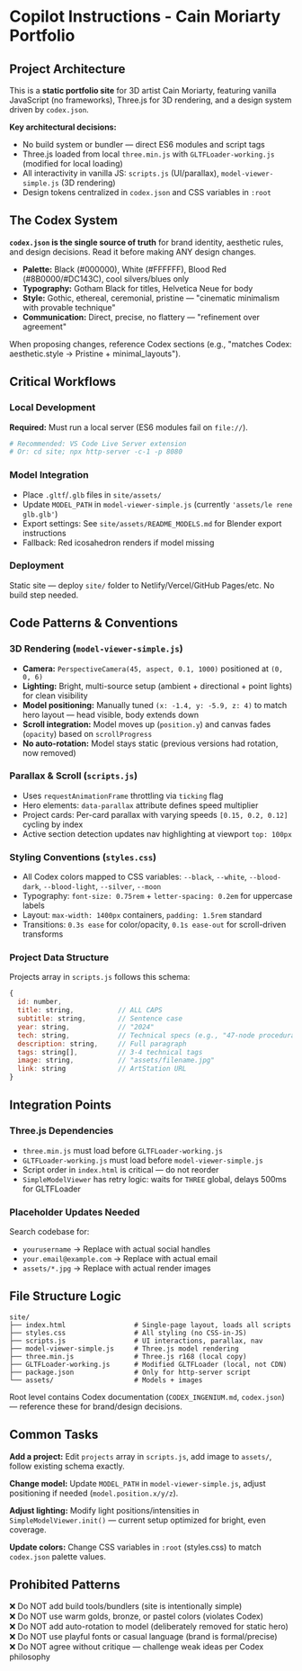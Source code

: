 # Copilot Instructions - Cain Moriarty Portfolio

## Project Architecture

This is a **static portfolio site** for 3D artist Cain Moriarty, featuring vanilla JavaScript (no frameworks), Three.js for 3D rendering, and a design system driven by `codex.json`.

**Key architectural decisions:**
- No build system or bundler — direct ES6 modules and script tags
- Three.js loaded from local `three.min.js` with `GLTFLoader-working.js` (modified for local loading)
- All interactivity in vanilla JS: `scripts.js` (UI/parallax), `model-viewer-simple.js` (3D rendering)
- Design tokens centralized in `codex.json` and CSS variables in `:root`

## The Codex System

**`codex.json` is the single source of truth** for brand identity, aesthetic rules, and design decisions. Read it before making ANY design changes.

- **Palette:** Black (#000000), White (#FFFFFF), Blood Red (#8B0000/#DC143C), cool silvers/blues only
- **Typography:** Gotham Black for titles, Helvetica Neue for body
- **Style:** Gothic, ethereal, ceremonial, pristine — "cinematic minimalism with provable technique"
- **Communication:** Direct, precise, no flattery — "refinement over agreement"

When proposing changes, reference Codex sections (e.g., "matches Codex: aesthetic.style → Pristine + minimal_layouts").

## Critical Workflows

### Local Development
**Required:** Must run a local server (ES6 modules fail on `file://`).

```powershell
# Recommended: VS Code Live Server extension
# Or: cd site; npx http-server -c-1 -p 8080
```

### Model Integration
- Place `.gltf`/`.glb` files in `site/assets/`
- Update `MODEL_PATH` in `model-viewer-simple.js` (currently `'assets/le rene glb.glb'`)
- Export settings: See `site/assets/README_MODELS.md` for Blender export instructions
- Fallback: Red icosahedron renders if model missing

### Deployment
Static site — deploy `site/` folder to Netlify/Vercel/GitHub Pages/etc. No build step needed.

## Code Patterns & Conventions

### 3D Rendering (`model-viewer-simple.js`)
- **Camera:** `PerspectiveCamera(45, aspect, 0.1, 1000)` positioned at `(0, 0, 6)`
- **Lighting:** Bright, multi-source setup (ambient + directional + point lights) for clean visibility
- **Model positioning:** Manually tuned `(x: -1.4, y: -5.9, z: 4)` to match hero layout — head visible, body extends down
- **Scroll integration:** Model moves up (`position.y`) and canvas fades (`opacity`) based on `scrollProgress`
- **No auto-rotation:** Model stays static (previous versions had rotation, now removed)

### Parallax & Scroll (`scripts.js`)
- Uses `requestAnimationFrame` throttling via `ticking` flag
- Hero elements: `data-parallax` attribute defines speed multiplier
- Project cards: Per-card parallax with varying speeds `[0.15, 0.2, 0.12]` cycling by index
- Active section detection updates nav highlighting at viewport `top: 100px`

### Styling Conventions (`styles.css`)
- All Codex colors mapped to CSS variables: `--black`, `--white`, `--blood-dark`, `--blood-light`, `--silver`, `--moon`
- Typography: `font-size: 0.75rem` + `letter-spacing: 0.2em` for uppercase labels
- Layout: `max-width: 1400px` containers, `padding: 1.5rem` standard
- Transitions: `0.3s ease` for color/opacity, `0.1s ease-out` for scroll-driven transforms

### Project Data Structure
Projects array in `scripts.js` follows this schema:
```javascript
{
  id: number,
  title: string,           // ALL CAPS
  subtitle: string,        // Sentence case
  year: string,            // "2024"
  tech: string,            // Technical specs (e.g., "47-node procedural setup")
  description: string,     // Full paragraph
  tags: string[],          // 3-4 technical tags
  image: string,           // "assets/filename.jpg"
  link: string             // ArtStation URL
}
```

## Integration Points

### Three.js Dependencies
- `three.min.js` must load before `GLTFLoader-working.js`
- `GLTFLoader-working.js` must load before `model-viewer-simple.js`
- Script order in `index.html` is critical — do not reorder
- `SimpleModelViewer` has retry logic: waits for `THREE` global, delays 500ms for GLTFLoader

### Placeholder Updates Needed
Search codebase for:
- `yourusername` → Replace with actual social handles
- `your.email@example.com` → Replace with actual email
- `assets/*.jpg` → Replace with actual render images

## File Structure Logic

```
site/
├── index.html                 # Single-page layout, loads all scripts
├── styles.css                 # All styling (no CSS-in-JS)
├── scripts.js                 # UI interactions, parallax, nav
├── model-viewer-simple.js     # Three.js model rendering
├── three.min.js               # Three.js r168 (local copy)
├── GLTFLoader-working.js      # Modified GLTFLoader (local, not CDN)
├── package.json               # Only for http-server script
└── assets/                    # Models + images
```

Root level contains Codex documentation (`CODEX_INGENIUM.md`, `codex.json`) — reference these for brand/design decisions.

## Common Tasks

**Add a project:** Edit `projects` array in `scripts.js`, add image to `assets/`, follow existing schema exactly.

**Change model:** Update `MODEL_PATH` in `model-viewer-simple.js`, adjust positioning if needed (`model.position.x/y/z`).

**Adjust lighting:** Modify light positions/intensities in `SimpleModelViewer.init()` — current setup optimized for bright, even coverage.

**Update colors:** Change CSS variables in `:root` (styles.css) to match `codex.json` palette values.

## Prohibited Patterns

❌ Do NOT add build tools/bundlers (site is intentionally simple)  
❌ Do NOT use warm golds, bronze, or pastel colors (violates Codex)  
❌ Do NOT add auto-rotation to model (deliberately removed for static hero)  
❌ Do NOT use playful fonts or casual language (brand is formal/precise)  
❌ Do NOT agree without critique — challenge weak ideas per Codex philosophy
